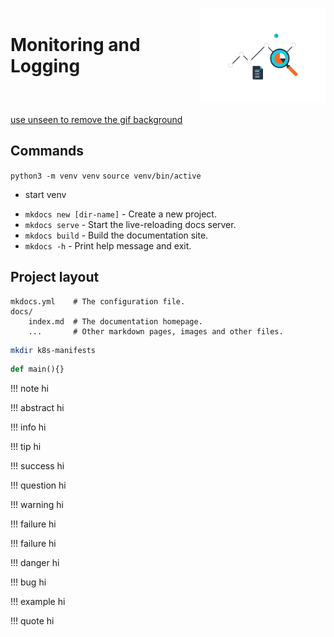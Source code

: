 <h1 style="display: flex; align-items: center; gap: 10px;">
 Monitoring and Logging
  <img src="../assets/monitoring.gif" alt="Monitoring" width="200">
</h1>

[use unseen to remove the gif background](https://www.unscreen.com/upload)

## Commands

`python3 -m venv venv` 
`source venv/bin/active`
- start venv


* `mkdocs new [dir-name]` - Create a new project.
* `mkdocs serve` - Start the live-reloading docs server.
* `mkdocs build` - Build the documentation site.
* `mkdocs -h` - Print help message and exit.

## Project layout

    mkdocs.yml    # The configuration file.
    docs/
        index.md  # The documentation homepage.
        ...       # Other markdown pages, images and other files.



```sh title="create_folder.sh" linenums="1"
mkdir k8s-manifests 
```

``` py title="main.py"  linenums="1"
def main(){}
```

!!! note
    hi

!!! abstract
    hi

!!! info
    hi

!!! tip
    hi

!!! success
    hi

!!! question
    hi

!!! warning
    hi

!!! failure
    hi


!!! failure
    hi


!!! danger
    hi

!!! bug
    hi

!!! example 
    hi

!!! quote
    hi
